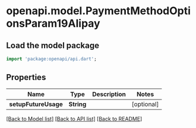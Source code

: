 # openapi.model.PaymentMethodOptionsParam19Alipay

## Load the model package
```dart
import 'package:openapi/api.dart';
```

## Properties
Name | Type | Description | Notes
------------ | ------------- | ------------- | -------------
**setupFutureUsage** | **String** |  | [optional] 

[[Back to Model list]](../README.md#documentation-for-models) [[Back to API list]](../README.md#documentation-for-api-endpoints) [[Back to README]](../README.md)


